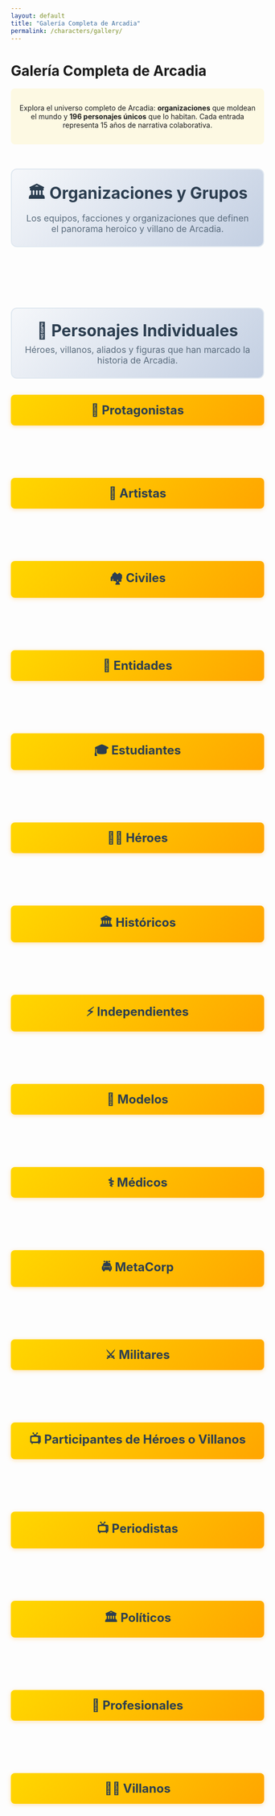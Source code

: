```yaml
---
layout: default
title: "Galería Completa de Arcadia"
permalink: /characters/gallery/
---
```


# Galería Completa de Arcadia

<div class="gallery-intro">
  <p>Explora el universo completo de Arcadia: <strong>organizaciones</strong> que moldean el mundo y <strong>196 personajes únicos</strong> que lo habitan. Cada entrada representa 15 años de narrativa colaborativa.</p>
</div>

<div class="section-header">
  <h2>🏛️ Organizaciones y Grupos</h2>
  <p>Los equipos, facciones y organizaciones que definen el panorama heroico y villano de Arcadia.</p>
</div>

<div class="gallery-container" id="groups-gallery">
  <!-- Group cards will be dynamically loaded here -->
</div>

<div class="section-header">
  <h2>👥 Personajes Individuales</h2>
  <p>Héroes, villanos, aliados y figuras que han marcado la historia de Arcadia.</p>
</div>

<!-- Protagonistas -->  
<div class="character-section">
  <h3 class="character-category-title">🌟 Protagonistas</h3>
  <div class="gallery-container" id="protagonistas-gallery">
    <!-- Protagonist cards will be dynamically loaded here -->
  </div>
</div>

<!-- Artistas -->
<div class="character-section">
  <h3 class="character-category-title">🎨 Artistas</h3>
  <div class="gallery-container" id="artistas-gallery">
    <!-- Artist cards will be dynamically loaded here -->
  </div>
</div>

<!-- Civiles -->
<div class="character-section">
  <h3 class="character-category-title">🏘️ Civiles</h3>
  <div class="gallery-container" id="civiles-gallery">
    <!-- Civilian character cards will be dynamically loaded here -->
  </div>
</div>

<!-- Entidades -->
<div class="character-section">
  <h3 class="character-category-title">🔮 Entidades</h3>
  <div class="gallery-container" id="entidades-gallery">
    <!-- Entity character cards will be dynamically loaded here -->
  </div>
</div>

<!-- Estudiantes -->
<div class="character-section">
  <h3 class="character-category-title">🎓 Estudiantes</h3>
  <div class="gallery-container" id="estudiantes-gallery">
    <!-- Student cards will be dynamically loaded here -->
  </div>
</div>

<!-- Héroes -->
<div class="character-section">
  <h3 class="character-category-title">🦸‍♂️ Héroes</h3>
  <div class="gallery-container" id="heroes-gallery">
    <!-- Hero cards will be dynamically loaded here -->
  </div>
</div>

<!-- Históricos -->
<div class="character-section">
  <h3 class="character-category-title">🏛️ Históricos</h3>
  <div class="gallery-container" id="historicos-gallery">
    <!-- Historical figure cards will be dynamically loaded here -->
  </div>
</div>

<!-- Independientes -->
<div class="character-section">
  <h3 class="character-category-title">⚡ Independientes</h3>
  <div class="gallery-container" id="independientes-gallery">
    <!-- Independent character cards will be dynamically loaded here -->
  </div>
</div>

<!-- Modelos -->
<div class="character-section">
  <h3 class="character-category-title">📸 Modelos</h3>
  <div class="gallery-container" id="modelos-gallery">
    <!-- Model cards will be dynamically loaded here -->
  </div>
</div>

<!-- Médicos -->
<div class="character-section">
  <h3 class="character-category-title">⚕️ Médicos</h3>
  <div class="gallery-container" id="medicos-gallery">
    <!-- Medical professional cards will be dynamically loaded here -->
  </div>
</div>

<!-- MetaCorp -->
<div class="character-section">
  <h3 class="character-category-title">🚔 MetaCorp</h3>
  <div class="gallery-container" id="metacorp-gallery">
    <!-- MetaCorp cards will be dynamically loaded here -->
  </div>
</div>

<!-- Militares -->
<div class="character-section">
  <h3 class="character-category-title">⚔️ Militares</h3>
  <div class="gallery-container" id="militares-gallery">
    <!-- Military character cards will be dynamically loaded here -->
  </div>
</div>

<!-- Participantes de Héroes o Villanos -->
<div class="character-section">
  <h3 class="character-category-title">📺 Participantes de Héroes o Villanos</h3>
  <div class="gallery-container" id="participantes-hevi-gallery">
    <!-- Héroes o Villanos contest participant cards will be dynamically loaded here -->
  </div>
</div>

<!-- Periodistas -->
<div class="character-section">
  <h3 class="character-category-title">📺 Periodistas</h3>
  <div class="gallery-container" id="periodistas-gallery">
    <!-- Journalist cards will be dynamically loaded here -->
  </div>
</div>

<!-- Políticos -->
<div class="character-section">
  <h3 class="character-category-title">🏛️ Políticos</h3>
  <div class="gallery-container" id="politicos-gallery">
    <!-- Political figure cards will be dynamically loaded here -->
  </div>
</div>

<!-- Profesionales -->
<div class="character-section">
  <h3 class="character-category-title">👔 Profesionales</h3>
  <div class="gallery-container" id="profesionales-gallery">
    <!-- Professional character cards will be dynamically loaded here -->
  </div>
</div>

<!-- Villanos -->
<div class="character-section">
  <h3 class="character-category-title">🦹‍♂️ Villanos</h3>
  <div class="gallery-container" id="villanos-gallery">
    <!-- Villain cards will be dynamically loaded here -->
  </div>
</div>

<script src="https://unpkg.com/masonry-layout@4/dist/masonry.pkgd.min.js"></script>
<script src="https://unpkg.com/imagesloaded@4/imagesloaded.pkgd.min.js"></script>

<script>
document.addEventListener('DOMContentLoaded', function() {
  const groupsGallery = document.getElementById('groups-gallery');
  const charactersGallery = document.getElementById('character-gallery');
  
  // Group data - organizations and teams
  const groups = [
    { slug: 'la-familia', name: 'La Familia', image: 'La familia.png', description: 'Los héroes fundadores originales' },
    { slug: 'la-farandula', name: 'La Farándula', image: 'la-farandula.png', description: 'Villanos teatrales organizados' },
    { slug: 'fatum', name: 'Fatum Corporation', image: 'Fatum.jpeg', description: 'Megacorporación criminal multigeneracional' },
    { slug: 'los-rayos', name: 'Los Rayos', image: 'los_rayos.png', description: 'Fuerza militar de elite' },
    { slug: 'la-caceria-salvaje', name: 'La Cacería Salvaje', image: 'la-caceria-salvaje.png', description: 'Vigilantes bestiales del Barrio Gótico' },
    { slug: 'los-confesores', name: 'Los Confesores', image: 'los-confesores.png', description: 'Fanáticos religiosos antimeta' },
    { slug: 'los-espligan', name: 'Los Espligan', image: 'espligan.png', description: 'Mercenarios especializados parasitarios' },
    { slug: 'puno-gris', name: 'Puño Gris', image: 'puno-gris.png', description: 'Mafia del distrito asiático' },
    { slug: 'ultracorps', name: 'Ultracorps', image: 'ultracorps.png', description: 'División especial de MetaCorp con humanos mejorados' }
  ];
  
  // Character data organized by categories
  const characterCategories = {
    protagonistas: [
      // La Familia
      { slug: 'ana-montenegro-esfinge-atropos', name: 'Ana Montenegro / Esfinge / Atropos', image: 'ana-montenegro-esfinge-atropos.png' },
      { slug: 'astrid-kayface', name: 'Astrid / Kayface', image: 'Astrid_Kayface.png' },
      { slug: 'bate', name: 'Bate', image: 'Bate.png' },
      { slug: 'diana', name: 'Diana', image: 'diana.png' },
      { slug: 'el-faraon', name: 'El Faraón', image: 'El Faraón.png' },
      { slug: 'eslizon-esmeralda', name: 'Eslizón Esmeralda', image: 'Eslizon Esmeralda.png' },
      { slug: 'garra', name: 'Garra', image: 'Garra.png' },
      { slug: 'hotman', name: 'Hotman', image: 'Hotman.png' },
      { slug: 'jorge-espectro', name: 'Jorge / Espectro', image: 'espectro.png' },
      { slug: 'justa-justicia-sentencia', name: 'Justa / Justicia / Sentencia', image: 'Justa_Justicia_Sentencia.png' },
      { slug: 'lumen', name: 'Lúmen', image: 'Lumen.png' },
      { slug: 'mencia-psique-cia', name: 'Mencia / Psique / Cia', image: 'Mencia_Psique_Cia.png' },
      { slug: 'mesmero', name: 'Mésmero', image: 'Mésmero.png' },
      { slug: 'sara10-mecanica', name: 'Sara10 / Mecánica', image: 'Sara10_Mecánica.png' },
      { slug: 'thomas-raza', name: 'Thomas / Raza', image: 'Thomas_Raza.png' }
    ].sort((a, b) => a.name.localeCompare(b.name)),
    
    participantesHeVi: [
      // Grupo Alfa - Los Favoritos del Público
      { slug: 'cerebro', name: 'Cerebro', image: 'cerebro.png' },
      { slug: 'leon-federico', name: 'León Federico', image: 'leon-federico.png' },
      { slug: 'marta-alberti', name: 'Marta Alberti', image: 'marta-alberti.png' },
      { slug: 'raffella-giovanni', name: 'Raffella Giovanni', image: 'raffella-giovanni.png' },
      { slug: 'roberto-vazquez', name: 'Roberto Vázquez', image: 'roberto-vazquez.png' },
      // Grupo Gamma - Los Criminales Rehabilitados  
      { slug: '2d', name: '2D', image: '2d.png' },
      { slug: 'cyberpunk', name: 'Cyberpunk', image: 'cyberpunk.png' },
      { slug: 'martillo', name: 'Martillo', image: 'martillo.png' },
      { slug: 'siberia', name: 'Siberia', image: 'siberia.png' },
      // Grupo Delta - Los Dormilones
      { slug: 'la-nueva-sombra', name: 'La Nueva Sombra', image: 'la_nueva_sombra.png' },
      { slug: 'temblores', name: 'Temblores', image: 'Temblores.png' },
      { slug: 'tifon', name: 'Tifón', image: 'tifon.png' },
      { slug: 'zambo-mambo', name: 'Zambo y Mambo', image: 'zambo-mambo.png' }
    ].sort((a, b) => a.name.localeCompare(b.name)),
    
    heroes: [
      { slug: 'alice-tesla', name: 'Alice Tesla', image: 'Alice_Tesla.png' },
      { slug: 'anarquista', name: 'Anarquista', image: 'anarquista.png' },
      { slug: 'arcadio', name: 'Arcadio', image: 'Arcadio.png' },
      { slug: 'autoridad', name: 'Autoridad', image: 'autoridad.png' },
      { slug: 'bailarina', name: 'Bailarina', image: 'Bailarina.png' },
      { slug: 'comadreja-negra', name: 'Comadreja Negra', image: 'Comadreja negra.png' },
      { slug: 'david', name: 'David', image: 'david.png' },
      { slug: 'el-golem', name: 'El Golem', image: 'el-golem.png' },
      { slug: 'el-guardian', name: 'El Guardián', image: 'el-guardian.png' },
      { slug: 'el-mago', name: 'El Mago', image: 'El Mago.png' },
      { slug: 'eneiros', name: 'Eneiros', image: 'Eneiros.png' },
      { slug: 'estocada', name: 'Estocada', image: 'Estocada.png' },
      { slug: 'gusto', name: 'Gusto', image: 'Gusto.png' },
      { slug: 'la-sombra', name: 'La Sombra', image: 'La Sombra.png' },
      { slug: 'lucifer-hero', name: 'Lucifer', image: 'Lucifer.png' },
      { slug: 'neon', name: 'Neón', image: 'Neon.png' },
      { slug: 'nube', name: 'Nube', image: 'Nube.png' },
      { slug: 'oido', name: 'Oído', image: 'Oido.png' },
      { slug: 'olfato', name: 'Olfato', image: 'Olfato.png' },
      { slug: 'rayo-igneo', name: 'Rayo Ígneo', image: 'rayo-igneo.png' },
      { slug: 'relampago', name: 'Relámpago', image: 'Relampago.png' },
      { slug: 'serpiente', name: 'Serpiente', image: 'Serpiente.png' },
      { slug: 'tacto', name: 'Tacto', image: 'Tacto.png' },
      { slug: 'trueno', name: 'Trueno', image: 'Trueno.png' },
      { slug: 'venus-sibila', name: 'Venus / Sibila', image: 'Venus Sibila.png' },
      { slug: 'vista', name: 'Vista', image: 'Vista.png' }
    ].sort((a, b) => a.name.localeCompare(b.name)),
    
    villanos: [
  { slug: 'abismo', name: 'Abismo', image: 'abismo.png' },
      { slug: 'aldonza-lorenzo', name: 'Aldonza Lorenzo', image: 'Aldonza Lorenzo.png' },
      { slug: 'baron-soledad', name: 'Barón Soledad', image: 'baron-soledad.png' },
      { slug: 'bellona', name: 'Bellona', image: 'Bellona.jpg' },
      { slug: 'caos', name: 'Caos', image: 'Caos.png' },
      { slug: 'cloris', name: 'Cloris', image: 'Cloris.jpg' },
      { slug: 'crazy-mary', name: 'Crazy Mary', image: 'crazy-mary.png' },
      { slug: 'destino', name: 'Destino', image: 'destino.png' },
      { slug: 'diablo', name: 'Diablo', image: 'diablo.png' },
      { slug: 'ego', name: 'EGO', image: 'ego.png' },
      { slug: 'el-emperador-oscuro', name: 'El Emperador Oscuro', image: 'El Emperador Oscuro.png' },
      { slug: 'el-matador', name: 'El Matador', image: 'Matador.png' },
      { slug: 'el-viejo', name: 'El Viejo', image: 'el-viejo.png' },
      { slug: 'furina', name: 'Furina', image: 'Furina.jpg' },
      { slug: 'hermes', name: 'Hermes', image: 'hermes.png' },
      { slug: 'janus', name: 'Janus', image: 'Janus.jpg' },
      { slug: 'la-baronesa', name: 'La Baronesa', image: 'La Baronesa.png' },
      { slug: 'la-dama', name: 'La Dama', image: 'la-dama.png' },
      { slug: 'la-desconocida', name: 'La Desconocida', image: 'la-desconocida.png' },
      { slug: 'la-emperatriz', name: 'La Emperatriz', image: 'la-emperatriz.png' },
      { slug: 'la-reina-cobra', name: 'La Reina Cobra', image: 'la-reina-cobra.png' },
      { slug: 'lsd', name: 'LSD', image: 'lsd.png' },
      { slug: 'manni', name: 'Manni', image: 'Manni.png' },
      { slug: 'maza', name: 'Maza', image: 'Maza.png' },
      { slug: 'mentallo', name: 'Mentallo', image: 'Mentallo.png' },
      { slug: 'merx', name: 'Merx', image: 'Merx.jpg' },
      { slug: 'metalo', name: 'Metalo', image: 'Metalo.png' },
      { slug: 'mister-skip', name: 'Mister Skip', image: 'mister-skip.png' },
      { slug: 'mulciber', name: 'Mulciber', image: 'Mulcifer.jpg' },
      { slug: 'pandorum', name: 'Pandorum', image: 'Pandorum.png' },
      { slug: 'panuelo', name: 'Pañuelo', image: 'Pañuelo.png' },
      { slug: 'parda', name: 'Parda', image: 'parda.png' },
      { slug: 'pastel-de-carne', name: 'Pastel de Carne', image: 'Pastel de carne.png' },
      { slug: 'psicodalia', name: 'Psicodalia', image: 'psicodalia.png' },
      { slug: 'rojo', name: 'Rojo', image: 'Rojo.png' },
      { slug: 'saltamontes', name: 'Saltamontes', image: 'Saltamontes.png' },
      { slug: 'sedal', name: 'Sedal', image: 'Sedal.png' },
      { slug: 'superglue', name: 'SuperGlue', image: 'Superglue.png' },
      { slug: 'telarana', name: 'Telaraña', image: 'telaraña.png' },
      { slug: 'voltumna', name: 'Voltumna', image: 'Voltumna.jpg' },
      { slug: 'zanni', name: 'Zanni', image: 'Zanni.png' }
    ].sort((a, b) => a.name.localeCompare(b.name)),
    
    metacorp: [
      { slug: 'francisco-egin', name: 'Francis Egin', image: 'francisco-egin.png' },
      { slug: 'inigo-temblez', name: 'Iñigo Temblez', image: 'Inigo_Temblez.png' },
      { slug: 'mario-igarruti', name: 'Mario Igarruti', image: 'Mario_Igarruti.png' },
      { slug: 'oneill', name: 'Oneill', image: 'Oneill.png' },
      { slug: 'pablo-de-la-serna', name: 'Pablo de la Serna', image: 'Pablo_de_la_Serna.png' },
      { slug: 'roberto-gomez', name: 'Roberto Gómez', image: 'Roberto_Gomez.png' },
      { slug: 'waldo-gutierrez', name: 'Waldo Gutierrez', image: 'Waldo Gutierrez.png' }
    ].sort((a, b) => a.name.localeCompare(b.name)),
    
    estudiantes: [
      { slug: 'diego-moreau-kim', name: 'Diego Moreau-Kim', image: 'diego-moreau-kim.png' },
      { slug: 'elena-petrov-nielsen', name: 'Elena Petrov-Nielsen', image: 'elena-petrov-nielsen.png' },
      { slug: 'francisco-moreau', name: 'Francisco Moreau', image: 'francisco-moureu.png' },
      { slug: 'kai-okonkwo-singh', name: 'Kai Okonkwo-Singh', image: 'kai-okonkwo-singh.png' },
      { slug: 'marina-sato-garcia', name: 'Marina Sato-García', image: 'marina-sato-garcia.png' },
      { slug: 'zara-al-mahmoud-silva', name: 'Zara Al-Mahmoud-Silva', image: 'zara-al-mahmoud-silva.png' }
    ].sort((a, b) => a.name.localeCompare(b.name)),
    
    periodistas: [
      { slug: 'magdalena', name: 'Magdalena Agapé', image: 'Magdalena.png' },
      { slug: 'nicolas-cifuentes', name: 'Nicolás Cifuentes', image: 'nicolas-cifuentes.png' },
      { slug: 'ricky-sataka', name: 'Ricky Sataka', image: 'ricky-sataka.png' },
      { slug: 'trifasico', name: 'Trifásico', image: 'trifasico.png' }
    ].sort((a, b) => a.name.localeCompare(b.name)),
    
    artistas: [
      { slug: 'alonso-dossantos', name: 'Alonso Dossantos', image: 'alonso-dossantos.png' },
      { slug: 'chen-wei-romano', name: 'Chen Wei-Romano', image: 'chen-wei-romano.png' },
      { slug: 'david-park-kowalski', name: 'David Park-Kowalski', image: 'david-park-kowalski.png' },
      { slug: 'elena-volkov-mendez', name: 'Elena Volkov-Mendez', image: 'elena-volkov-mendez.png' },
      { slug: 'fatima-al-rashid', name: 'Fatima Al-Rashid', image: 'fatima-al-rashid.png' },
      { slug: 'jane-irinar', name: 'Jane Irinar', image: 'jane-irinar.png' },
      { slug: 'joaquin-navarro-okafor', name: 'Joaquín Navarro-Okafor', image: 'joaquin-navarro-okafor.png' },
      { slug: 'mikhail-petrosyan', name: 'Mikhail Petrosyan', image: 'mikhail-petrosyan.png' },
      { slug: 'ramon-beguell', name: 'Ramón Beguell', image: 'Ramon_Beguell.png' },
      { slug: 'the-rock', name: 'The Rock', image: 'The Rock.png' }
    ].sort((a, b) => a.name.localeCompare(b.name)),

    modelos: [
      { slug: 'aleksandr-romanov-idris', name: 'Aleksandr "Sasha" Romanov-Idris', image: 'aleksandr-romanov-idris.png' },
      { slug: 'amara-okonkwo-garcia', name: 'Amara Okonkwo-García', image: 'amara-okonkwo-garcia.png' },
      { slug: 'arjun-patel-kosov', name: 'Arjun Patel-Kosov', image: 'arjun-patel-kosov.png' },
      { slug: 'diego-markovic-santana', name: 'Diego Marković-Santana', image: 'diego-markovic-santana.png' },
      { slug: 'katarina-vukovic-reyes', name: 'Katarina Vuković-Reyes', image: 'katarina-vukovic-reyes.png' },
      { slug: 'leila-habibi-park', name: 'Leila Habibi-Park', image: 'leila-habibi-park.png' },
      { slug: 'malik-hassan-petrov', name: 'Malik Hassan-Petrov', image: 'malik-hassan-petrov.png' },
      { slug: 'nadiya-kovalenko-nguyen', name: 'Nadiya Kovalenko-Nguyen', image: 'nadiya-kovalenko-nguyen.png' },
      { slug: 'takeshi-yamamoto-delgado', name: 'Takeshi Yamamoto-Delgado', image: 'takeshi-yamamoto-delgado.png' },
      { slug: 'yasmin-al-cortes', name: 'Yasmin Al-Cortés', image: 'yasmin-al-cortes.png' }
    ].sort((a, b) => a.name.localeCompare(b.name)),
    
    medicos: [
      { slug: 'doctor-anselmo', name: 'Doctor Anselmo', image: 'doctor-anselmo.png' },
      { slug: 'felipe-alvarez', name: 'Felipe Álvarez', image: 'felipe-alvarez.png' },
      { slug: 'lorena-sanchez', name: 'Lorena Sanchez', image: 'lorena-sanchez.png' },
      { slug: 'luis-montenegro', name: 'Luis Montenegro', image: 'Luis Montenegro.png' },
      { slug: 'mia-tanaka', name: 'Mia Tanaka', image: 'mia-tanaka.png' }
    ].sort((a, b) => a.name.localeCompare(b.name)),
    
    politicos: [
      { slug: 'francois-chala', name: 'François Chalá', image: 'francois-chala.png' },
      { slug: 'leopoldo-gomez', name: 'Leopoldo Gómez', image: 'leopoldo-gomez.png' },
      { slug: 'ricardo-abeluengo', name: 'Ricardo Abeluengo', image: 'Ricardo_Abeluengo.png' },
      { slug: 'sofia-nakamura', name: 'Sofía Nakamura', image: 'sofia-nakamura.png' }
    ].sort((a, b) => a.name.localeCompare(b.name)),
    
    militares: [
      { slug: 'general-martinez', name: 'General Martínez', image: 'general-martinez.png' },
      { slug: 'ignacio-rodriguez', name: 'Ignacio Rodríguez', image: 'ignacio-rodriguez.png' }
    ].sort((a, b) => a.name.localeCompare(b.name)),
    
    profesionales: [
      { slug: 'amira-roxana', name: 'Amira Roxana', image: 'amira-roxana.png' },
      { slug: 'cacharrero', name: 'Cacharrero', image: 'Cacharrero.png' },
      { slug: 'charada', name: 'Charada', image: 'Charada.png' },
      { slug: 'federico-lopez', name: 'Federico López', image: 'federico-lopez.png' },
      { slug: 'lambert', name: 'Lambert', image: 'lambert.png' },
      { slug: 'mateo-shu', name: 'Mateo Shu', image: 'Mateo_Shu.png' },
      { slug: 'sr-thomas', name: 'Sr. Thomas', image: 'Thomas_lawyer.png' }
    ].sort((a, b) => a.name.localeCompare(b.name)),
    
    historicos: [
      { slug: 'alberto-alvarez', name: 'Alberto Álvarez', image: 'alberto-alvarez.png' },
      { slug: 'alfonso-xiii', name: 'Alfonso XIII', image: 'alfonso-xiii.png' },
      { slug: 'antonio-calvero', name: 'Antonio Calvero', image: 'antonio-calvero.png' },
      { slug: 'fidel-castro', name: 'Fidel Castro', image: 'fidel-castro.png' },
      { slug: 'francisco-franco', name: 'Francisco Franco', image: 'francisco-franco.png' },
      { slug: 'john-f-kennedy', name: 'John F. Kennedy', image: 'john-f-kennedy.png' },
      { slug: 'jruschov', name: 'Jruschov', image: 'Jruschov.png' },
      { slug: 'juan-guzman', name: 'Juan Guzmán', image: 'juan-guzman.png' },
      { slug: 'marius-fernandez', name: 'Marius Fernández', image: 'marius.png' },
      { slug: 'primo-de-rivera', name: 'Primo de Rivera', image: 'primo-de-rivera.png' },
      { slug: 'rey-ofobutu', name: 'Rey Ofobutu', image: 'rey-ofobutu.png' }
    ].sort((a, b) => a.name.localeCompare(b.name)),
    
    independientes: [
      { slug: 'alfred', name: 'Alfred', image: 'alfred.png' },
      { slug: 'el-senor-de-las-ratas', name: 'El Señor de las Ratas', image: 'el-senor-de-las-ratas.png' },
      { slug: 'malik', name: 'Malik', image: 'Malik.png' },
      { slug: 'roberto-mckomick', name: 'Roberto McKomick', image: 'roberto-mckomick.png' },
      { slug: 'yeng', name: 'Yeng', image: 'Yeng.png' }
    ].sort((a, b) => a.name.localeCompare(b.name)),
    
    civiles: [
      { slug: 'amara-quebe', name: 'Amara Quebé', image: 'amara-quebe.png' },
      { slug: 'anianca', name: 'Anianca', image: 'anianca.png' },
      { slug: 'carmen-delgado', name: 'Carmen Delgado', image: 'carmen-delgado.png' },
      { slug: 'dani-rodriguez', name: 'Dani Rodriguez', image: 'dani-rodriguez.png' },
      { slug: 'eduardo-vaquerizo', name: 'Eduardo Vaquerizo', image: 'eduardo-vaquerizo.png' },
      { slug: 'elena-fuentes', name: 'Elena Fuentes', image: 'elena-fuentes.png' },
      { slug: 'gregor', name: 'Gregor', image: 'gregor.png' },
      { slug: 'hassan-oleg', name: 'Hassan Oleg', image: 'Hassan_Oleg.png' },
      { slug: 'hassir', name: 'Hassir', image: 'hassir.png' },
      { slug: 'ignacio-fuentes', name: 'Ignacio Fuentes', image: 'ignacio-fuentes.png' },
      { slug: 'leila-nasiri', name: 'Leila Nasiri', image: 'leila-nasiri.png' },
      { slug: 'marcial-gomez', name: 'Marcial Gomez', image: 'marcial-gomez.png' },
      { slug: 'marta-gutierrez', name: 'Marta Gutierrez', image: 'marta-gutierrez.png' },
      { slug: 'marta-heredia', name: 'Marta Heredia', image: 'marta-heredia.png' },
      { slug: 'nacho-smuck', name: 'Nacho Smück', image: 'nacho-smuck.png' },
      { slug: 'nasrin-ahmadi', name: 'Nasrin Ahmadi', image: 'nasrin-ahmadi.png' },
      { slug: 'natacha', name: 'Natacha', image: 'natacha.png' },
      { slug: 'senora-pepa', name: 'Señora Pepa', image: 'senora-pepa.png' },
      // Pacientes de Althea Argos (Psique)
      { slug: 'adrian-belmont-vasquez', name: 'Adrian Belmont-Vasquez', image: 'adrian-belmont-vasquez.png' },
      { slug: 'carmen-rousseau-nakamura', name: 'Carmen Rousseau-Nakamura', image: 'carmen-rousseau-nakamura.png' },
      { slug: 'esperanza-kowalski-okafor', name: 'Esperanza Kowalski-Okafor', image: 'esperanza-kowalski-okafor.png' },
      { slug: 'isabella-rodriguez-tanaka', name: 'Isabella Rodriguez-Tanaka', image: 'isabella-rodriguez-tanaka.png' },
      { slug: 'marcus-thompson-petrov', name: 'Marcus Thompson-Petrov', image: 'marcus-thompson-petrov.png' },
      { slug: 'viktor-chen-andersson', name: 'Viktor Chen-Andersson', image: 'viktor-chen-andersson.png' }
    ].sort((a, b) => a.name.localeCompare(b.name)),
    
    entidades: [
      { slug: 'el-guardian', name: 'El Guardián', image: 'el-guardian.png' },
      { slug: 'el-emperador-oscuro', name: 'El Emperador Oscuro', image: 'El Emperador Oscuro.png' },
      { slug: 'hermanas-magdalena', name: 'Hermanas Magdalena', image: 'hermanas-magdalena.png' },
      { slug: 'bastet', name: 'Bastet', image: 'bastet.png' },
      { slug: 'senora-de-la-sonrisa', name: 'Señora de la Sonrisa', image: 'senora-sonrisa.png' }
    ].sort((a, b) => a.name.localeCompare(b.name))
  };

  // Create group cards
  groups.forEach(group => {
    const card = document.createElement('div');
    card.className = 'character-card group-card';
    card.innerHTML = `
      <a href="{{ site.baseurl }}/groups/${group.slug}/" class="character-link">
        <div class="character-image-container">
          <img src="{{ site.baseurl }}/assets/img/characters/${group.image}" 
               alt="${group.name}" 
               class="character-image"
               loading="lazy"
               onerror="this.style.display='none'; this.nextElementSibling.style.display='block';">
          <div class="character-placeholder" style="display: none;">
            <span class="character-initial">${group.name.charAt(0)}</span>
          </div>
        </div>
        <div class="character-info">
          <h3 class="character-name">${group.name}</h3>
          <p class="group-description">${group.description}</p>
        </div>
      </a>
    `;
    groupsGallery.appendChild(card);
  });
  
  // Function to create character cards for a category
  function createCharacterCards(characters, galleryId) {
    const gallery = document.getElementById(galleryId);
    characters.forEach(character => {
      const card = document.createElement('div');
      card.className = 'character-card';
      card.innerHTML = `
        <a href="{{ site.baseurl }}/characters/details/${character.slug}/" class="character-link">
          <div class="character-image-container">
            <img src="{{ site.baseurl }}/assets/img/characters/${character.image}" 
                 alt="${character.name}" 
                 class="character-image"
                 loading="lazy"
                 onerror="this.style.display='none'; this.nextElementSibling.style.display='block';">
            <div class="character-placeholder" style="display: none;">
              <span class="character-initial">${character.name.charAt(0)}</span>
            </div>
          </div>
          <div class="character-info">
            <h3 class="character-name">${character.name}</h3>
          </div>
        </a>
      `;
      gallery.appendChild(card);
    });
  }

  // Create character cards for each category
  createCharacterCards(characterCategories.protagonistas, 'protagonistas-gallery');
  createCharacterCards(characterCategories.artistas, 'artistas-gallery');
  createCharacterCards(characterCategories.civiles, 'civiles-gallery');
  createCharacterCards(characterCategories.entidades, 'entidades-gallery');
  createCharacterCards(characterCategories.estudiantes, 'estudiantes-gallery');
  createCharacterCards(characterCategories.heroes, 'heroes-gallery');
  createCharacterCards(characterCategories.historicos, 'historicos-gallery');
  createCharacterCards(characterCategories.independientes, 'independientes-gallery');
  createCharacterCards(characterCategories.modelos, 'modelos-gallery');
  createCharacterCards(characterCategories.medicos, 'medicos-gallery');
  createCharacterCards(characterCategories.metacorp, 'metacorp-gallery');
  createCharacterCards(characterCategories.militares, 'militares-gallery');
  createCharacterCards(characterCategories.participantesHeVi, 'participantes-hevi-gallery');
  createCharacterCards(characterCategories.periodistas, 'periodistas-gallery');
  createCharacterCards(characterCategories.politicos, 'politicos-gallery');
  createCharacterCards(characterCategories.profesionales, 'profesionales-gallery');
  createCharacterCards(characterCategories.villanos, 'villanos-gallery');

  // Initialize Masonry for all galleries after images load
  function initializeMasonry(galleryId) {
    const gallery = document.getElementById(galleryId);
    if (gallery) {
      imagesLoaded(gallery, function() {
        new Masonry(gallery, {
          itemSelector: '.character-card',
          columnWidth: '.character-card',
          gutter: 20,
          fitWidth: true
        });
      });
    }
  }

  // Initialize Masonry for groups gallery
  imagesLoaded(groupsGallery, function() {
    new Masonry(groupsGallery, {
      itemSelector: '.character-card',
      columnWidth: '.character-card',
      gutter: 20,
      fitWidth: true
    });
  });
  
  // Initialize Masonry for all character category galleries
  initializeMasonry('protagonistas-gallery');
  initializeMasonry('artistas-gallery');
  initializeMasonry('civiles-gallery');
  initializeMasonry('entidades-gallery');
  initializeMasonry('estudiantes-gallery');
  initializeMasonry('heroes-gallery');
  initializeMasonry('historicos-gallery');
  initializeMasonry('independientes-gallery');
  initializeMasonry('modelos-gallery');
  initializeMasonry('medicos-gallery');
  initializeMasonry('metacorp-gallery');
  initializeMasonry('militares-gallery');
  initializeMasonry('participantes-hevi-gallery');
  initializeMasonry('periodistas-gallery');
  initializeMasonry('politicos-gallery');
  initializeMasonry('profesionales-gallery');
  initializeMasonry('villanos-gallery');
});
</script>

<style>
.gallery-intro {
  text-align: center;
  margin-bottom: 2rem;
  padding: 1rem;
  background: rgba(255, 215, 0, 0.1);
  border-radius: 8px;
}

.character-section {
  margin-bottom: 3rem;
}

.character-category-title {
  text-align: center;
  margin: 2rem 0 1rem 0;
  padding: 1rem;
  background: linear-gradient(135deg, #FFD700 0%, #FFA500 100%);
  border-radius: 8px;
  color: #2c3e50;
  font-size: 1.5rem;
  font-weight: bold;
  box-shadow: 0 2px 8px rgba(255, 165, 0, 0.3);
}

.section-header {
  text-align: center;
  margin: 3rem 0 2rem 0;
  padding: 1.5rem;
  background: linear-gradient(135deg, #f5f7fa 0%, #c3cfe2 100%);
  border-radius: 12px;
  border: 2px solid #e0e8f0;
}

.section-header h2 {
  margin: 0 0 0.5rem 0;
  color: #2c3e50;
  font-size: 2rem;
  font-weight: bold;
}

.section-header p {
  margin: 0;
  color: #5a6c7d;
  font-size: 1.1rem;
}

.gallery-container {
  margin: 0 auto;
  padding: 20px 0;
}

.character-card {
  width: 180px;
  max-width: 180px;
  margin-bottom: 20px;
  background: #fff;
  border-radius: 12px;
  box-shadow: 0 4px 8px rgba(0,0,0,0.1);
  transition: all 0.3s ease;
  overflow: hidden;
}

.character-card:hover {
  transform: translateY(-5px);
  box-shadow: 0 8px 25px rgba(0,0,0,0.15);
}

.group-card {
  border: 2px solid #FFD700;
  background: linear-gradient(135deg, #fff9e6 0%, #fff 100%);
}

.group-card:hover {
  border-color: #FFA500;
  box-shadow: 0 8px 25px rgba(255, 165, 0, 0.2);
}

.character-link {
  display: block;
  text-decoration: none;
  color: inherit;
}

.character-image-container {
  position: relative;
  width: 100%;
  aspect-ratio: 2/3;
  max-height: 270px;
  overflow: hidden;
  background: #f5f5f5;
  border-radius: 8px;
}

.character-image {
  width: 100%;
  height: 100%;
  object-fit: cover;
  transition: transform 0.3s ease;
}

.character-card:hover .character-image {
  transform: scale(1.05);
}

.character-placeholder {
  position: absolute;
  top: 0;
  left: 0;
  width: 100%;
  height: 100%;
  display: flex;
  align-items: center;
  justify-content: center;
  background: linear-gradient(135deg, #FFD700, #FFA500);
}

.character-initial {
  font-size: 3rem;
  font-weight: bold;
  color: #fff;
  text-shadow: 2px 2px 4px rgba(0,0,0,0.3);
}

.character-info {
  padding: 15px;
  text-align: center;
}

.character-name {
  margin: 0;
  font-size: 1rem;
  font-weight: bold;
  color: #333;
  font-family: 'Bangers', cursive;
  text-transform: uppercase;
  letter-spacing: 1px;
}

.group-description {
  margin: 0.5rem 0 0 0;
  font-size: 0.85rem;
  color: #666;
  font-style: italic;
  line-height: 1.3;
}

/* Responsive design */
@media (max-width: 768px) {
  .character-card {
    width: 140px;
    max-width: 140px;
  }
  
  .character-image-container {
    aspect-ratio: 2/3;
    max-height: 210px;
  }
  
  .character-name {
    font-size: 0.9rem;
  }
}

@media (max-width: 480px) {
  .gallery-container {
    padding: 10px;
  }
  
  .character-card {
    width: 120px;
    max-width: 120px;
    margin-bottom: 15px;
  }
  
  .character-image-container {
    aspect-ratio: 2/3;
    max-height: 180px;
  }
  
  .character-info {
    padding: 10px;
  }
  
  .character-name {
    font-size: 0.8rem;
  }
}

/* Loading animation */
.character-image {
  opacity: 0;
  transition: opacity 0.3s ease;
}

.character-image.loaded {
  opacity: 1;
}
</style>

<script>
// Add loaded class when images load
document.addEventListener('DOMContentLoaded', function() {
  const images = document.querySelectorAll('.character-image');
  images.forEach(img => {
    if (img.complete) {
      img.classList.add('loaded');
    } else {
      img.addEventListener('load', function() {
        this.classList.add('loaded');
      });
    }
  });
});
</script>